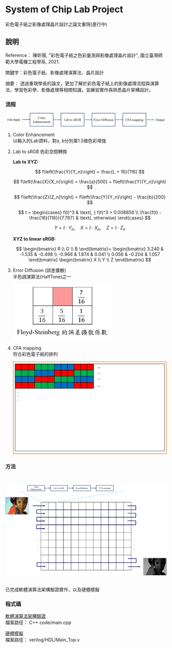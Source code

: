 # System of Chip Lab Project

彩色電子紙之影像處理晶片設計之論文重現(進行中)

## 說明

Reference： 陳昕陽, "彩色電子紙之色彩量測與影像處理晶片設計", 國立臺灣師範大學電機工程學系, 2021.

關鍵字：彩色電子紙、影像處理演算法、晶片設計

摘要： 透過重現學長的論文，更加了解於彩色電子紙上的影像處理流程與演算法，學習色彩學、影像處理等相關知識，並練習實作與熟悉晶片架構設計。

### 流程

![img](https://github.com/deng41075010h/EE/blob/main/Lab/process.png)

1. Color Enhancement  
   以輸入的Lab資料，對a, b分別乘1.5做色彩增強  

   
2. Lab to sRGB
   色彩空間轉換

   **Lab to XYZ:**

   $$ f\left(\frac{Y}{Y_n}\right) = \frac{L + 16}{116} $$
   
   $$ f\left(\frac{X}{X_n}\right) = \frac{a}{500} + f\left(\frac{Y}{Y_n}\right) $$
   
   $$ f\left(\frac{Z}{Z_n}\right) = f\left(\frac{Y}{Y_n}\right) - \frac{b}{200} $$

   $$
   t =
   \begin{cases} 
   f(t)^3 & \text{, } f(t)^3 > 0.008856 \\
   \frac{f(t) - \frac{16}{116}}{7.787} & \text{, otherwise}
   \end{cases}
   $$

   $$
   Y = t \cdot Y_n , \quad
   X = t \cdot X_n , \quad
   Z = t \cdot Z_n
   $$


   **XYZ to linear sRGB:**

   $$
   \begin{bmatrix}
   R \\
   G \\
   B
   \end{bmatrix}=
   \begin{bmatrix}
   3.240 & -1.535 & -0.498 \\
   -0.966 & 1.874 & 0.041 \\
   0.056 & -0.204 & 1.057
   \end{bmatrix}
   \begin{bmatrix}
   X \\
   Y \\
   Z
   \end{bmatrix}
   $$



   
3. Error Diffusion (誤差擴散)  
   半色調演算法(HalfTone)之一
   
   ![img](https://github.com/deng41075010h/EE/blob/main/Lab/Floyd-Steinberg.png#pic_left)
   
4. CFA mapping  
   符合彩色電子紙的排列  

   ![img](https://github.com/deng41075010h/EE/blob/main/Lab/CFA.png#pic_left)

### 方法
<br>

![img](https://github.com/deng41075010h/EE/blob/main/Lab/method.png)

<br>
已完成軟體演算法架構驗證實作，以及硬體模擬

### 程式碼
[軟體演算法架構驗證](https://github.com/deng41075010h/EE/blob/main/Lab/C%2B%2B%20code/main.cpp)  
檔案路徑： C++ code/main.cpp  

[硬體模擬](https://github.com/deng41075010h/EE/tree/main/Lab/verilog/HDL)  
檔案路徑： verilog/HDL/Main_Top.v
 



